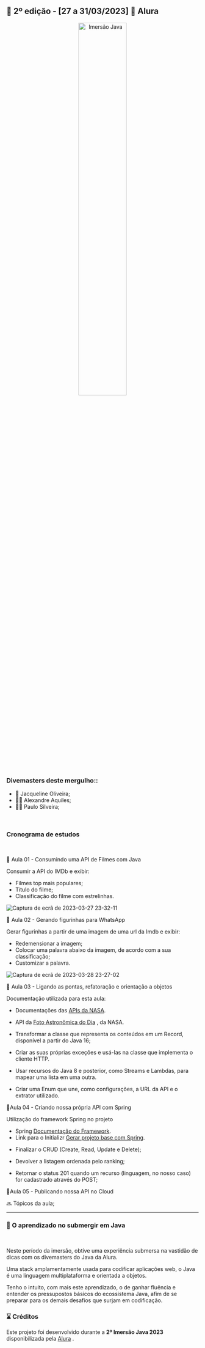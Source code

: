 ## 📎 2º edição - [27 a 31/03/2023] 📍 ​Alura


<p align="center"> <img width="50%" alt="Imersão Java" src="https://www.alura.com.br/assets/img/imersao-java/imersao-logo.1676983691.svg"> </p>

### Divemasters deste mergulho::

- 👩​​ Jacqueline Oliveira; 
- 🧔‍♂️​ Alexandre Aquiles;
- 🧔‍♂️​ Paulo Silveira;

<br>

### Cronograma de estudos

<br>

<p>🧭​ Aula 01 - Consumindo uma API de Filmes com Java

Consumir a API do IMDb e exibir:

* Filmes top mais populares;
* Título do filme;
* Classificação do filme com estrelinhas.

![Captura de ecrã de 2023-03-27 23-32-11](https://user-images.githubusercontent.com/70113922/228114102-a95e4377-2e61-48c1-85cd-1b0d0b2c0dc6.png)


<p>🧭​ Aula 02 - Gerando figurinhas para WhatsApp

Gerar figurinhas a partir de uma imagem de uma url da Imdb e exibir:

* Redemensionar a imagem;
* Colocar uma palavra abaixo da imagem, de acordo com a sua classificação;
* Customizar a palavra.

![Captura de ecrã de 2023-03-28 23-27-02](https://user-images.githubusercontent.com/70113922/228413173-86f00eb9-af17-4991-9f9a-9e08a001486d.png)

<p>🧭​ Aula 03 -  Ligando as pontas, refatoração e orientação a objetos

Documentação utilizada para esta aula:

* Documentações das [APIs da NASA](https://api.nasa.gov/).
* API da [Foto Astronômica do Dia](https://api.nasa.gov/planetary/apod?api_key=DEMO_KEY) , da NASA.

* Transformar a classe que representa os conteúdos em um Record, disponível a partir do Java 16;
* Criar as suas próprias exceções e usá-las na classe que implementa o cliente HTTP.

* Usar recursos do Java 8 e posterior, como Streams e Lambdas, para mapear uma lista em uma outra.

* Criar uma Enum que une, como configurações, a URL da API e o extrator utilizado.

<p>🧭​Aula 04 - Criando nossa própria API com Spring

Utilização do framework Spring no projeto

- Spring [Documentação do Framework](https://spring.io/).
- Link para o Initializr [Gerar projeto base com Spring](https://start.spring.io/).

* Finalizar o CRUD (Create, Read, Update e Delete);
* Devolver a listagem ordenada pelo ranking;

* Retornar o status 201 quando um recurso (linguagem, no nosso caso) for cadastrado através do POST;

<p>🧭​Aula 05 - Publicando nossa API no Cloud

 🔜 Tópicos da aula;


---


### 📝 O aprendizado no submergir em Java

<br>

<p>  Neste período da imersão, obtive uma experiência submersa na vastidão de dicas com os divemasters do Java da Alura. 

<p>Uma stack amplamentamente usada para codificar aplicações web, o Java é uma linguagem multiplataforma e orientada a objetos. 

<p> Tenho o intuito, com mais este aprendizado, o de ganhar fluência e entender os pressupostos básicos do ecossistema Java, afim de se preparar para os demais desafios que surjam em codificação.

### ⌛️ Créditos
Este projeto foi desenvolvido durante a <b>2º Imersão Java 2023</b> disponibilizada pela [Alura](https://www.alura.com.br) .
